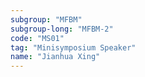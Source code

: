 ```yaml
---
subgroup: "MFBM"
subgroup-long: "MFBM-2"
code: "MS01"
tag: "Minisymposium Speaker"
name: "Jianhua Xing"
---
```

